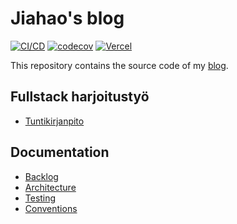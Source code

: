 # Jiahao's blog

[![CI/CD](https://github.com/TheJiahao/TheJiahao.github.io/actions/workflows/cicd.yml/badge.svg)](https://github.com/TheJiahao/TheJiahao.github.io/actions/workflows/cicd.yml)
[![codecov](https://codecov.io/gh/TheJiahao/TheJiahao.github.io/graph/badge.svg?token=M48R27ULMT)](https://codecov.io/gh/TheJiahao/TheJiahao.github.io)
[![Vercel](https://img.shields.io/badge/Preview-light--green?logo=vercel&logoColor=white&label=Vercel&labelColor=black)](https://thejiahao-staging.vercel.app/zh-cn)

This repository contains the source code of my [blog](https://thejiahao.github.io).

## Fullstack harjoitustyö

- [Tuntikirjanpito](https://helsinkifi-my.sharepoint.com/:x:/g/personal/jiahao_ad_helsinki_fi/EfxlAGlsZ-1OqF8D3fEOavsBbZQ-u6v1JAbhDKakP0KQ9Q?e=kw9ZnQ)

## Documentation

- [Backlog](https://github.com/users/TheJiahao/projects/2)
- [Architecture](/docs/architecture.md)
- [Testing](/docs/testing.md)
- [Conventions](/docs/conventions.md)
